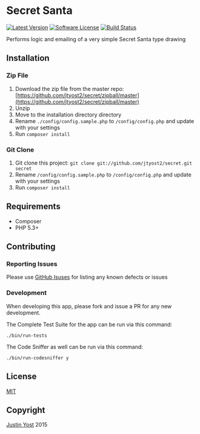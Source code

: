 # Secret Santa #

[![Latest Version](https://img.shields.io/github/release/jtyost2/secret.svg?style=flat-square)](https://github.com/jtyost2/secret/releases)
[![Software License](https://img.shields.io/badge/license-MIT-brightgreen.svg?style=flat-square)](LICENSE.md)
[![Build Status](https://travis-ci.org/jtyost2/secret.svg?branch=master)](https://travis-ci.org/jtyost2/secret)

Performs logic and emailing of a very simple Secret Santa type drawing

## Installation ##

### Zip File ###

1. Download the zip file from the master repo: [https://github.com/jtyost2/secret/zipball/master](https://github.com/jtyost2/secret/zipball/master)
2. Unzip
3. Move to the installation directory directory
4. Rename `./config/config.sample.php` to `/config/config.php` and update with your settings
5. Run `composer install`

### Git Clone ###

1. Git clone this project:
`git clone git://github.com/jtyost2/secret.git secret`
4. Rename `/config/config.sample.php` to `/config/config.php` and update with your settings
5. Run `composer install`

## Requirements ##

 * Composer
 * PHP 5.3+

## Contributing ##

### Reporting Issues ###

Please use [GitHub Isuses](https://github.com/jtyost2/secret/issues) for listing any known defects or issues

### Development ###

When developing this app, please fork and issue a PR for any new development.

The Complete Test Suite for the app can be run via this command:

`./bin/run-tests`

The Code Sniffer as well can be run via this command:

`./bin/run-codesniffer y`

## License

[MIT](https://github.com/jtyost2/secret/blob/master/COPYRIGHT)

## Copyright

[Justin Yost](https://www.yostivanich.com/) 2015
